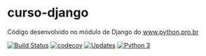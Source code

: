 # curso-django

Código desenvolvido no módulo de Django do www.python.pro.br

[![Build Status](https://travis-ci.org/rbmdesenvolvimento/libpythonpro.svg?branch=master)](https://travis-ci.org/rbmdesenvolvimento/libpythonpro)
[![codecov](https://codecov.io/gh/rogeriodelphi/libpythonpro/branch/master/graph/badge.svg)](https://codecov.io/gh/rogeriodelphi/libpythonpro)
[![Updates](https://pyup.io/repos/github/rbmdesenvolvimento/libpythonpro/shield.svg)](https://pyup.io/repos/github/rbmdesenvolvimento/libpythonpro/)
[![Python 3](https://pyup.io/repos/github/rbmdesenvolvimento/libpythonpro/python-3-shield.svg)](https://pyup.io/repos/github/rbmdesenvolvimento/libpythonpro/)

